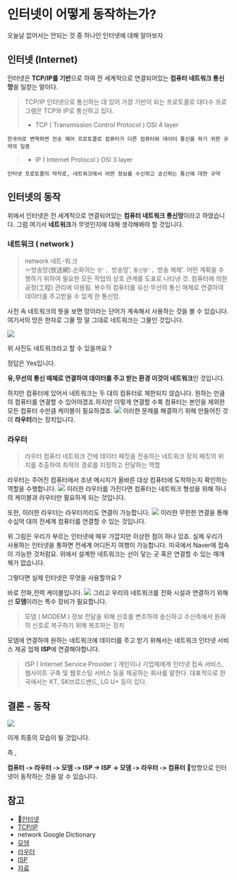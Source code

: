 # 인터넷이 어떻게 동작하는가?

오늘날 없어서는 안되는 것 중 하나인 인터넷에 대해 알아보자

## 인터넷 (Internet)

인터넷은 **TCP/IP를 기반**으로 하여 전 세계적으로 연결되어있는 **컴퓨터 네트워크 통신망**을 일컫는 말이다.

> TCP/IP
> 인터넷으로 통신하는 데 있어 가장 기반이 되는 프로토콜로 대다수 프로그램은 TCP와 IP로 통신하고 있다.
>
> - TCP ( Transmission Control Protocol ) OSI 4 layer

    한국어로 변역하면 전송 제어 프로토콜로 컴퓨터가 다른 컴퓨터와 데이터 통신을 하기 위한 규약의 일종

> - IP ( Internet Protocol ) OSI 3 layer

    인터넷 프로토콜의 약자로, 네트워크에서 어떤 정보를 수신하고 송신하는 통신에 대한 규약

## 인터넷의 동작

위에서 인터넷은 전 세계적으로 연결되어있는 **컴퓨터 네트워크 통신망**이라고 하였습니다. 그럼 여기서 **네트워크**가 무엇인지에 대해 생각해봐야 할 것입니다.

### 네트워크 ( network )

> network
> 네트-워ː크  
> ＝방송망(放送網).순화어는 `망', `방송망', `통신망', `방송 체제'.
> 어떤 계획을 수행하기 위하여 필요한 모든 작업의 상호 관계를 도표로 나타낸 것. 컴퓨터에 의한 공정(工程) 관리에 이용됨.
> 복수의 컴퓨터를 유선·무선의 통신 매체로 연결하여 데이터를 주고받을 수 있게 한 통신망.

사전 속 네트워크의 뜻을 보면 망이라는 단어가 계속해서 사용하는 것을 볼 수 있습니다. 여기서의 망은 한자로 그물 망 말 그대로 네트워크는 그물인 것입니다.

![](https://velog.velcdn.com/images/kbm940526/post/a028283b-230c-411d-a285-c88c0a6d430a/image.png)

위 사진도 네트워크라고 할 수 있을까요 ?

정답은 Yes입니다.

**유,무선의 통신 매체로 연결하여 데이터를 주고 받는 환경 이것이 네트워크**인 것입니다.

하지만 컴퓨터에 있어서 네트워크는 두 대의 컴퓨터로 제한되지 않습니다. 원하는 만큼의 컴퓨터를 연결할 수 있어야겠죠.하지만 이렇게 연결할 수록 컴퓨터는 본인을 제외한 모든 컴퓨터 수만큼 케이블이 필요하겠죠.
![](https://velog.velcdn.com/images/kbm940526/post/cb5840ee-5a53-43cd-b0c4-54a39bad9036/image.png)
이러한 문제를 해결하기 위해 만들어진 것이 **라우터**라는 장치입니다.

### 라우터

> 라우터
> 컴퓨터 네트워크 간에 데이터 패킷을 전송하는 네트워크 장치
> 패킷의 위치를 추출하여 최적의 경로를 지정하고 전달하는 역할

라우터는 주어진 컴퓨터에서 조낸 메시지가 올바른 대상 컴퓨터에 도착하는지 확인하는 역할을 수행합니다.
![](https://velog.velcdn.com/images/kbm940526/post/ed84e366-b11b-4d79-8ac2-20e410a578a1/image.png)
이러한 라우터를 가진다면 컴퓨터는 네트워크 형성을 위해 하나의 케이블과 라우터만 필요하게 되는 것입니다.

또한, 이러한 라우터는 라우터끼리도 연결이 가능합니다.
![](https://velog.velcdn.com/images/kbm940526/post/c0a5aeba-8436-480d-b8a9-d2cb49c78ac0/image.png)
이러한 무한한 연결을 통해 수십억 대의 전세계 컴퓨터를 연결할 수 있는 것입니다.

위 그림은 우리가 부르는 인터넷에 매우 가깝지만 이상한 점이 하나 있죠. 실제 우리가 사용하는 인터넷을 통하면 전세계 어디든지 여행이 가능합니다. 미국에서 Naver에 접속이 가능한 것처럼요. 위에서 설계한 네트워크는 선이 닿는 곳 혹은 연결할 수 있는 매개체가 없습니다.

그렇다면 실제 인터넷은 무엇을 사용할까요 ?

바로 전화,전력 케이블입니다.
![](https://velog.velcdn.com/images/kbm940526/post/43977340-6082-4e8e-9d0e-4428c7518cbe/image.png)
그리고 우리의 네트워크를 전화 시설과 연결하기 위해선 **모뎀**이라는 특수 장비가 필요합니다.

> 모뎀 ( MODEM )
> 정보 전달을 위해 신호를 변조하여 송신하고 수신측에서 원래의 신호로 복구하기 위해 복조하는 장치

모뎀에 연결하여 원하는 네트워크에 데이터를 주고 받기 위해서는 네트워크 인터넷 서비스 제공 업체 **ISP**에 연결해야합니다.

> ISP ( Internet Service Provider )
> 개인이나 기업체에게 인터넷 접속 서비스, 웹사이트 구축 및 웹호스팅 서비스 등을 제공하는 회사를 말한다. 대표적으로 한국에서는 KT, SK브로드밴드, LG U+ 등이 있다.

## 결론 - 동작

![](https://velog.velcdn.com/images/kbm940526/post/3293680b-cade-4d6e-bf1e-a07af20be0ac/image.png)

이게 최종의 모습이 될 것입니다.

즉 ,

**컴퓨터 -> 라우터 -> 모뎀 -> ISP -> ISP -> 모뎀 -> 라우터 -> 컴퓨터**
방향으로 인터넷이 동작하는 것을 알 수 있습니다.

## 참고

- [인터넷](https://namu.wiki/w/%EC%9D%B8%ED%84%B0%EB%84%B7)
- [TCP/IP](https://namu.wiki/w/TCP/IP)
- network Google Dictionary
- [모뎀](https://ko.wikipedia.org/wiki/%EB%9D%BC%EC%9A%B0%ED%84%B0)
- [라우터](https://ko.wikipedia.org/wiki/%EB%9D%BC%EC%9A%B0%ED%84%B0)
- [ISP](https://namu.wiki/w/ISP)
- [자료](https://developer.mozilla.org/ko/docs/Learn/Common_questions/How_does_the_Internet_work)
